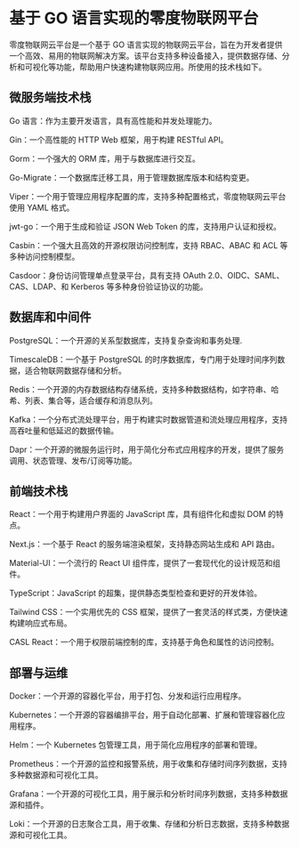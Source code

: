 # 基于 GO 语言实现的零度物联网平台

零度物联网云平台是一个基于 GO 语言实现的物联网云平台，旨在为开发者提供一个高效、易用的物联网解决方案。该平台支持多种设备接入，提供数据存储、分析和可视化等功能，帮助用户快速构建物联网应用。所使用的技术栈如下。

## 微服务端技术栈

Go 语言：作为主要开发语言，具有高性能和并发处理能力。

Gin：一个高性能的 HTTP Web 框架，用于构建 RESTful API。

Gorm：一个强大的 ORM 库，用于与数据库进行交互。

Go-Migrate：一个数据库迁移工具，用于管理数据库版本和结构变更。

Viper：一个用于管理应用程序配置的库，支持多种配置格式，零度物联网云平台使用 YAML 格式。

jwt-go：一个用于生成和验证 JSON Web Token 的库，支持用户认证和授权。

Casbin：一个强大且高效的开源权限访问控制库，支持 RBAC、ABAC 和 ACL 等多种访问控制模型。

Casdoor：身份访问管理单点登录平台，具有支持 OAuth 2.0、OIDC、SAML、CAS、LDAP、和 Kerberos 等多种身份验证协议的功能。

## 数据库和中间件

PostgreSQL：一个开源的关系型数据库，支持复杂查询和事务处理.

TimescaleDB：一个基于 PostgreSQL 的时序数据库，专门用于处理时间序列数据，适合物联网数据存储和分析。

Redis：一个开源的内存数据结构存储系统，支持多种数据结构，如字符串、哈希、列表、集合等，适合缓存和消息队列。

Kafka：一个分布式流处理平台，用于构建实时数据管道和流处理应用程序，支持高吞吐量和低延迟的数据传输。

Dapr：一个开源的微服务运行时，用于简化分布式应用程序的开发，提供了服务调用、状态管理、发布/订阅等功能。


## 前端技术栈

React：一个用于构建用户界面的 JavaScript 库，具有组件化和虚拟 DOM 的特点。

Next.js：一个基于 React 的服务端渲染框架，支持静态网站生成和 API 路由。

Material-UI：一个流行的 React UI 组件库，提供了一套现代化的设计规范和组件。

TypeScript：JavaScript 的超集，提供静态类型检查和更好的开发体验。

Tailwind CSS：一个实用优先的 CSS 框架，提供了一套灵活的样式类，方便快速构建响应式布局。

CASL React：一个用于权限前端控制的库，支持基于角色和属性的访问控制。


## 部署与运维

Docker：一个开源的容器化平台，用于打包、分发和运行应用程序。

Kubernetes：一个开源的容器编排平台，用于自动化部署、扩展和管理容器化应用程序。

Helm：一个 Kubernetes 包管理工具，用于简化应用程序的部署和管理。

Prometheus：一个开源的监控和报警系统，用于收集和存储时间序列数据，支持多种数据源和可视化工具。

Grafana：一个开源的可视化工具，用于展示和分析时间序列数据，支持多种数据源和插件。

Loki：一个开源的日志聚合工具，用于收集、存储和分析日志数据，支持多种数据源和可视化工具。
